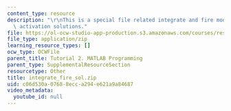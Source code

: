 ```yaml
---
content_type: resource
description: "\r\nThis is a special file related integrate and fire model of neural\
  \ activation solutions."
file: https://ol-ocw-studio-app-production.s3.amazonaws.com/courses/res-9-003-brains-minds-and-machines-summer-course-summer-2015/c06d530a07688ecca294e621a9a84687_integrate_fire_sol.zip
file_type: application/zip
learning_resource_types: []
ocw_type: OCWFile
parent_title: Tutorial 2. MATLAB Programming
parent_type: SupplementalResourceSection
resourcetype: Other
title: integrate_fire_sol.zip
uid: c06d530a-0768-8ecc-a294-e621a9a84687
video_metadata:
  youtube_id: null
---
```

